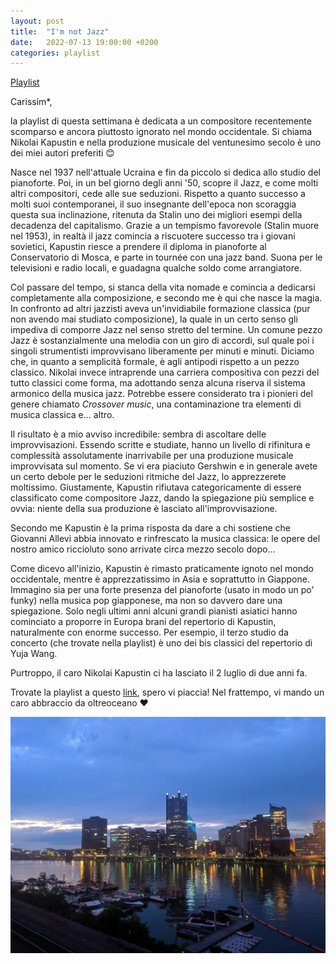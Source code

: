 ```yaml
---
layout: post
title:  "I'm not Jazz"
date:   2022-07-13 19:00:00 +0200
categories: playlist
---
```


[Playlist](https://open.spotify.com/playlist/50RwAejLHgpGx4mRJgHYzw?si=135eccb3e3c64427)

Carissim*,

la playlist di questa settimana è dedicata a un compositore recentemente scomparso e ancora piuttosto ignorato nel mondo occidentale.
Si chiama Nikolai Kapustin e nella produzione musicale del ventunesimo secolo è uno dei miei autori preferiti 😊

Nasce nel 1937 nell'attuale Ucraina e fin da piccolo si dedica allo studio del pianoforte. Poi, in un bel giorno degli anni '50, scopre il Jazz, e come molti altri compositori, cede alle sue seduzioni. Rispetto a quanto successo a molti suoi contemporanei, il suo insegnante dell'epoca non scoraggia questa sua inclinazione, ritenuta da Stalin uno dei migliori esempi della decadenza del capitalismo. Grazie a un tempismo favorevole (Stalin muore nel 1953), in realtà il jazz comincia a riscuotere successo tra i giovani sovietici, Kapustin riesce a prendere il diploma in pianoforte al Conservatorio di Mosca, e parte in tournée con una jazz band. Suona per le televisioni e radio locali, e guadagna qualche soldo come arrangiatore.

Col passare del tempo, si stanca della vita nomade e comincia a dedicarsi completamente alla composizione, e secondo me è qui che nasce la magia.
In confronto ad altri jazzisti aveva un'invidiabile formazione classica (pur non avendo mai studiato composizione), la quale in un certo senso gli impediva di comporre Jazz nel senso stretto del termine.
Un comune pezzo Jazz è sostanzialmente una melodia con un giro di accordi, sul quale poi i singoli strumentisti improvvisano liberamente per minuti e minuti.
Diciamo che, in quanto a semplicità formale, è agli antipodi rispetto a un pezzo classico. Nikolai invece intraprende una carriera compositiva con pezzi del tutto classici come forma, ma adottando senza alcuna riserva il sistema armonico della musica jazz. Potrebbe essere considerato tra i pionieri del genere chiamato _Crossover music_, una contaminazione tra elementi di musica classica e... altro. 

Il risultato è a mio avviso incredibile: sembra di ascoltare delle improvvisazioni. Essendo scritte e studiate, hanno un livello di rifinitura e complessità assolutamente inarrivabile per una produzione musicale improvvisata sul momento. Se vi era piaciuto Gershwin e in generale avete un certo debole per le seduzioni ritmiche del Jazz, lo apprezzerete moltissimo. Giustamente, Kapustin rifiutava categoricamente di essere classificato come compositore Jazz, dando la spiegazione più semplice e ovvia: niente della sua produzione è lasciato all'improvvisazione.

Secondo me Kapustin è la prima risposta da dare a chi sostiene che Giovanni Allevi abbia innovato e rinfrescato la musica classica: le opere del nostro amico riccioluto sono arrivate circa mezzo secolo dopo...

Come dicevo all'inizio, Kapustin è rimasto praticamente ignoto nel mondo occidentale, mentre è apprezzatissimo in Asia e soprattutto in Giappone. Immagino sia per una forte presenza del pianoforte (usato in modo un po' funky) nella musica pop giapponese, ma non so davvero dare una spiegazione. Solo negli ultimi anni alcuni grandi pianisti asiatici hanno cominciato a proporre in Europa brani del repertorio di Kapustin, naturalmente con enorme successo. Per esempio, il terzo studio da concerto (che trovate nella playlist) è uno dei bis classici del repertorio di Yuja Wang.

Purtroppo, il caro Nikolai Kapustin ci ha lasciato il 2 luglio di due anni fa.

Trovate la playlist a questo [link](https://open.spotify.com/playlist/50RwAejLHgpGx4mRJgHYzw?si=135eccb3e3c64427), spero vi piaccia! 
Nel frattempo, vi mando un caro abbraccio da oltreoceano ❤️

![Image](/files/Pitts.jpg)

